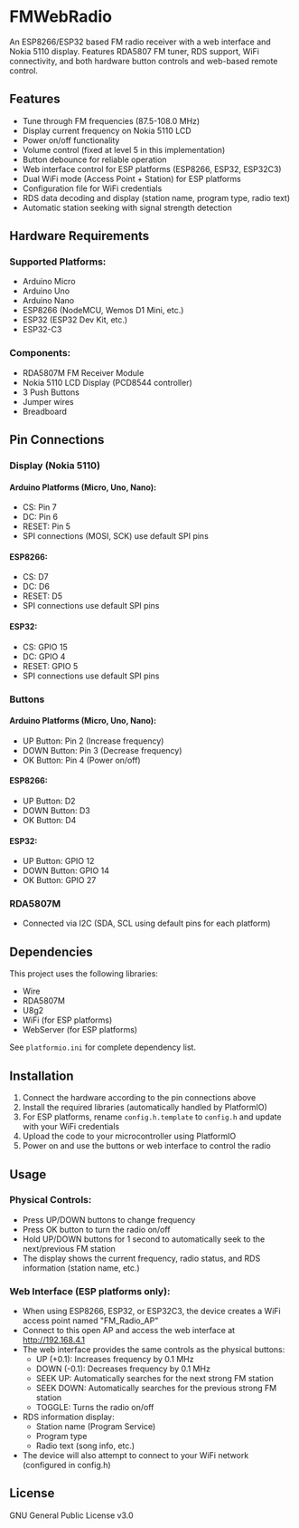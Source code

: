 # FMWebRadio

An ESP8266/ESP32 based FM radio receiver with a web interface and Nokia 5110 display. Features RDA5807 FM tuner, RDS support, WiFi connectivity, and both hardware button controls and web-based remote control.

## Features

- Tune through FM frequencies (87.5-108.0 MHz)
- Display current frequency on Nokia 5110 LCD
- Power on/off functionality
- Volume control (fixed at level 5 in this implementation)
- Button debounce for reliable operation
- Web interface control for ESP platforms (ESP8266, ESP32, ESP32C3)
- Dual WiFi mode (Access Point + Station) for ESP platforms
- Configuration file for WiFi credentials
- RDS data decoding and display (station name, program type, radio text)
- Automatic station seeking with signal strength detection

## Hardware Requirements

### Supported Platforms:
- Arduino Micro
- Arduino Uno
- Arduino Nano
- ESP8266 (NodeMCU, Wemos D1 Mini, etc.)
- ESP32 (ESP32 Dev Kit, etc.)
- ESP32-C3

### Components:
- RDA5807M FM Receiver Module
- Nokia 5110 LCD Display (PCD8544 controller)
- 3 Push Buttons
- Jumper wires
- Breadboard

## Pin Connections

### Display (Nokia 5110)
#### Arduino Platforms (Micro, Uno, Nano):
- CS: Pin 7
- DC: Pin 6
- RESET: Pin 5
- SPI connections (MOSI, SCK) use default SPI pins

#### ESP8266:
- CS: D7
- DC: D6
- RESET: D5
- SPI connections use default SPI pins

#### ESP32:
- CS: GPIO 15
- DC: GPIO 4
- RESET: GPIO 5
- SPI connections use default SPI pins

### Buttons
#### Arduino Platforms (Micro, Uno, Nano):
- UP Button: Pin 2 (Increase frequency)
- DOWN Button: Pin 3 (Decrease frequency)
- OK Button: Pin 4 (Power on/off)

#### ESP8266:
- UP Button: D2
- DOWN Button: D3
- OK Button: D4

#### ESP32:
- UP Button: GPIO 12
- DOWN Button: GPIO 14
- OK Button: GPIO 27

### RDA5807M
- Connected via I2C (SDA, SCL using default pins for each platform)

## Dependencies

This project uses the following libraries:
- Wire
- RDA5807M
- U8g2
- WiFi (for ESP platforms)
- WebServer (for ESP platforms)

See `platformio.ini` for complete dependency list.

## Installation

1. Connect the hardware according to the pin connections above
2. Install the required libraries (automatically handled by PlatformIO)
3. For ESP platforms, rename `config.h.template` to `config.h` and update with your WiFi credentials
4. Upload the code to your microcontroller using PlatformIO
5. Power on and use the buttons or web interface to control the radio

## Usage

### Physical Controls:
- Press UP/DOWN buttons to change frequency
- Press OK button to turn the radio on/off
- Hold UP/DOWN buttons for 1 second to automatically seek to the next/previous FM station
- The display shows the current frequency, radio status, and RDS information (station name, etc.)

### Web Interface (ESP platforms only):
- When using ESP8266, ESP32, or ESP32C3, the device creates a WiFi access point named "FM_Radio_AP"
- Connect to this open AP and access the web interface at http://192.168.4.1
- The web interface provides the same controls as the physical buttons:
  - UP (+0.1): Increases frequency by 0.1 MHz
  - DOWN (-0.1): Decreases frequency by 0.1 MHz
  - SEEK UP: Automatically searches for the next strong FM station
  - SEEK DOWN: Automatically searches for the previous strong FM station
  - TOGGLE: Turns the radio on/off
- RDS information display:
  - Station name (Program Service)
  - Program type
  - Radio text (song info, etc.)
- The device will also attempt to connect to your WiFi network (configured in config.h)

## License

GNU General Public License v3.0
